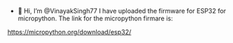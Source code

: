 - 👋 Hi, I’m @VinayakSingh77
I have uploaded the firmware for ESP32 for micropython.
The link for the micropython firmare is:

https://micropython.org/download/esp32/
<!---
VinayakSingh77/VinayakSingh77 is a ✨ special ✨ repository because its `README.md` (this file) appears on your GitHub profile.
You can click the Preview link to take a look at your changes.
--->
